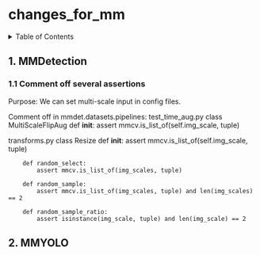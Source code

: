 # changes_for_mm


<!-- TABLE OF CONTENTS -->
<details>
  <summary>Table of Contents</summary>
  <ol>
    <li>
      <a href="#mmdetection">MMDetection</a>
      <ul>
        <li><a href="#comment-off">Comment off several assertions</a></li>
      </ul>
    </li>
    <li>
      <a href="#mmyolo">MMYOLO</a>
      <ul>
        <li><a href="#prerequisites">Prerequisites</a></li>
        <li><a href="#installation">Installation</a></li>
      </ul>
    </li>
  </ol>
</details>

## 1. MMDetection
### 1.1 Comment off several assertions

Purpose: We can set multi-scale input in config files.

Comment off in mmdet.datasets.pipelines:
test_time_aug.py
    class MultiScaleFlipAug
        def __init__: 
            assert mmcv.is_list_of(self.img_scale, tuple)
            
            
transforms.py
    class Resize
        def __init__:
            assert mmcv.is_list_of(self.img_scale, tuple)
            
        def random_select:
            assert mmcv.is_list_of(img_scales, tuple)
            
        def random_sample:
            assert mmcv.is_list_of(img_scales, tuple) and len(img_scales) == 2
            
        def random_sample_ratio:
            assert isinstance(img_scale, tuple) and len(img_scale) == 2



## 2. MMYOLO
